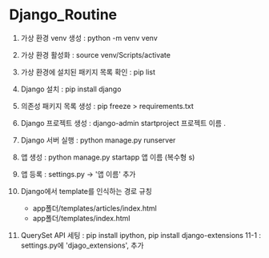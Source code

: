 # Django_Routine

1. 가상 환경 venv 생성 : python -m venv venv
2. 가상 환경 활성화 : source venv/Scripts/activate
3. 가상 환경에 설치된 패키지 목록 확인 : pip list
4. Django 설치 : pip install django
5. 의존성 패키지 목록 생성 : pip freeze > requirements.txt
6. Django 프로젝트 생성 : django-admin startproject 프로젝트 이름 .
7. Django 서버 실행 : python manage.py runserver
8. 앱 생성 : python manage.py startapp 앱 이름 (복수형 s)
9. 앱 등록 : settings.py -> '앱 이름' 추가
10. Django에서 template를 인식하는 경로 규칭
    - app폴더/templates/articles/index.html
    - app폴더/templates/index.html

11. QuerySet API 세팅 : pip install ipython, pip install django-extensions
11-1 : settings.py에 'djago_extensions', 추가